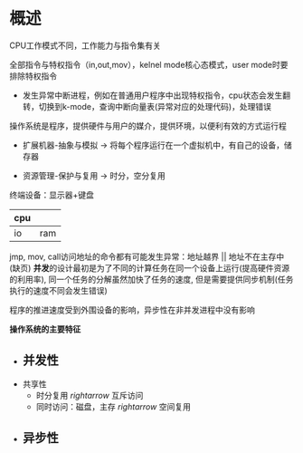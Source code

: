 # 概述
CPU工作模式不同，工作能力与指令集有关

全部指令与特权指令（in,out,mov），kelnel mode核心态模式，user mode时要排除特权指令

-   发生异常中断进程，例如在普通用户程序中出现特权指令，cpu状态会发生翻转，切换到k-mode，查询中断向量表(异常对应的处理代码)，处理错误

操作系统是程序，提供硬件与用户的媒介，提供环境，以便利有效的方式运行程

-   扩展机器-抽象与模拟 -> 将每个程序运行在一个虚拟机中，有自己的设备，储存器

-   资源管理-保护与复用 -> 时分，空分复用

终端设备：显示器+键盘

| cpu |  |
|--|--|
| io | ram |

jmp, mov, call访问地址的命令都有可能发生异常：地址越界 || 地址不在主存中(缺页)
**并发**的设计最初是为了不同的计算任务在同一个设备上运行(提高硬件资源的利用率), 同一个任务的分解虽然加快了任务的速度, 但是需要提供同步机制(任务执行的速度不同会发生错误)

程序的推进速度受到外围设备的影响，异步性在非并发进程中没有影响

**操作系统的主要特征**
- 并发性
	- 
- 共享性
	- 时分复用 $rightarrow$ 互斥访问
	- 同时访问：磁盘，主存 $rightarrow$ 空间复用
- 异步性
	- 

<!--stackedit_data:
eyJoaXN0b3J5IjpbLTIxMTAyNjk5NzIsLTEwOTMwMzE2NzEsLT
IwMjYxMTQ2MjIsNDE3OTU0NzgzLDEzNzQwODEzMDIsMTg3NjYz
MzIwMCw2NDM2MDI5MjIsLTE4NzQ3MjA3NjJdfQ==
-->